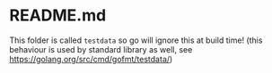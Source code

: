 <!-- SPDX-License-Identifier: MIT --->
# README.md

This folder is called `testdata` so go will ignore this at build time!
(this behaviour is used by standard library as well, see https://golang.org/src/cmd/gofmt/testdata/)